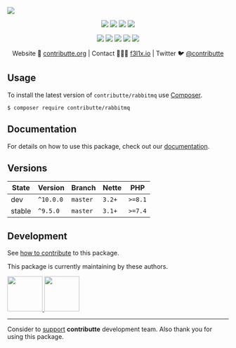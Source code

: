 ![](https://heatbadger.now.sh/github/readme/contributte/rabbitmq/)

<p align=center>
  <a href="https://github.com/contributte/rabbitmq/actions"><img src="https://badgen.net/github/checks/contributte/rabbitmq/master"></a>
  <a href="https://coveralls.io/r/contributte/rabbitmq"><img src="https://badgen.net/coveralls/c/github/contributte/rabbitmq"></a>
  <a href="https://packagist.org/packages/contributte/rabbitmq"><img src="https://badgen.net/packagist/dm/contributte/rabbitmq"></a>
  <a href="https://packagist.org/packages/contributte/rabbitmq"><img src="https://badgen.net/packagist/v/contributte/rabbitmq"></a>
</p>
<p align=center>
  <a href="https://packagist.org/packages/contributte/rabbitmq"><img src="https://badgen.net/packagist/php/contributte/rabbitmq"></a>
  <a href="https://github.com/contributte/rabbitmq"><img src="https://badgen.net/github/license/contributte/rabbitmq"></a>
  <a href="https://bit.ly/ctteg"><img src="https://badgen.net/badge/support/gitter/cyan"></a>
  <a href="https://bit.ly/cttfo"><img src="https://badgen.net/badge/support/forum/yellow"></a>
  <a href="https://contributte.org/partners.html"><img src="https://badgen.net/badge/sponsor/donations/F96854"></a>
</p>

<p align=center>
Website 🚀 <a href="https://contributte.org">contributte.org</a> | Contact 👨🏻‍💻 <a href="https://f3l1x.io">f3l1x.io</a> | Twitter 🐦 <a href="https://twitter.com/contributte">@contributte</a>
</p>

## Usage

To install the latest version of `contributte/rabbitmq` use [Composer](https://getcomposer.org).

```
$ composer require contributte/rabbitmq
```

## Documentation

For details on how to use this package, check out our [documentation](.docs).

## Versions

| State  | Version   | Branch   | Nette  | PHP     |
|--------|-----------|----------|--------|---------|
| dev    | `^10.0.0` | `master` | `3.2+` | `>=8.1` |
| stable | `^9.5.0`  | `master` | `3.1+` | `>=7.4` |

## Development

See [how to contribute](https://contributte.org/contributing.html) to this package.

This package is currently maintaining by these authors.

<a href="https://github.com/paveljanda">
  <img width="80" height="80" src="https://avatars2.githubusercontent.com/u/1488874?v=3&s=80">
</a>

<a href="https://github.com/gameeapp">
  <img width="80" height="80" src="https://avatars2.githubusercontent.com/u/13903740?v=3&s=80">
</a>

-----

Consider to [support](https://contributte.org/partners.html) **contributte** development team.
Also thank you for using this package.
